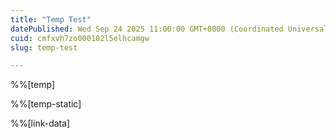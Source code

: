 ```yaml
---
title: "Temp Test"
datePublished: Wed Sep 24 2025 11:00:00 GMT+0000 (Coordinated Universal Time)
cuid: cmfxvh7zo000102l5elhcamgw
slug: temp-test

---
```


%%[temp] 

%%[temp-static] 

%%[link-data]